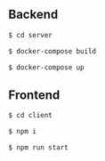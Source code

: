 ## Backend

```bash
$ cd server

$ docker-compose build

$ docker-compose up
```
## Frontend

```bash
$ cd client

$ npm i

$ npm run start
